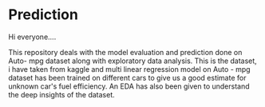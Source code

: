 # Prediction

Hi everyone....

 This repository deals with the model evaluation and prediction done on Auto- mpg dataset along with exploratory data analysis.
 This is the dataset, i have taken from kaggle and multi linear regression model on Auto - mpg dataset has been trained on different cars to give us a good estimate for unknown car's fuel efficiency.
 An EDA has also been given to understand the deep insights of the dataset.
 
